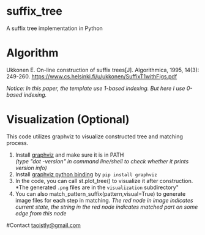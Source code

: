 # suffix_tree
A suffix tree implementation in Python
# Algorithm
Ukkonen E. On-line construction of suffix trees[J]. Algorithmica, 1995, 14(3): 249-260.
https://www.cs.helsinki.fi/u/ukkonen/SuffixT1withFigs.pdf

*Notice: In this paper, the template use 1-based indexing. But here I use 0-based indexing.*

# Visualization (Optional)
This code utilizes graphviz to visualize constructed tree and matching process.
1. Install [graphviz](http://www.graphviz.org/Download..php) and make sure it is in PATH  
*(type "dot -version" in command line/shell to check whether it prints version info)*
2. Install [graphviz python binding](https://pypi.python.org/pypi/graphviz) by `pip install graphviz`
3. In the code, you can call st.plot_tree() to visualize it after construction.  
*The generated `.png` files are in the `visualization` subdirectory"
4. You can also match_pattern_suffix(pattern,visual=True) to generate image files for each step in matching.
*The red node in image indicates current state, the string in the red node indicates matched part on some edge from this node*

#Contact
taoistly@gmail.com
